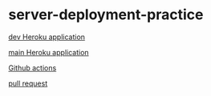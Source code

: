 # server-deployment-practice
[dev Heroku application](https://hala-server-deploy-dev.herokuapp.com/)

[main Heroku application](https://hala-server-deploy-prod.herokuapp.com/)

[Github actions](https://github.com/hala277/server-deployment-practice/actions)

[pull request](https://github.com/hala277/server-deployment-practice/pull/1)

